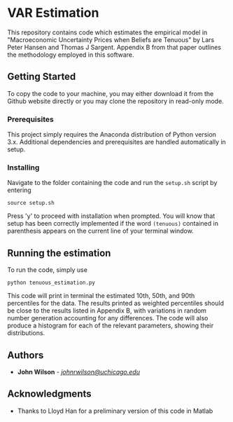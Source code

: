 # VAR Estimation

This repository contains code which estimates the empirical model in "Macroeconomic Uncertainty Prices when Beliefs are Tenuous" by Lars Peter Hansen and Thomas J Sargent. Appendix B from that paper outlines the methodology employed in this software.

## Getting Started

To copy the code to your machine, you may either download it from the Github website directly or you may clone the repository in read-only mode.

### Prerequisites

This project simply requires the Anaconda distribution of Python version 3.x. Additional dependencies and prerequisites are handled automatically in setup.

### Installing

Navigate to the folder containing the code and run the `setup.sh` script by entering

```
source setup.sh
```

Press 'y' to proceed with installation when prompted. You will know that setup has been correctly implemented if the word `(tenuous)` contained in parenthesis appears on the current line of your terminal window.

## Running the estimation

To run the code, simply use

```
python tenuous_estimation.py
```

This code will print in terminal the estimated 10th, 50th, and 90th percentiles for the data. The results printed as weighted percentiles should be close to the results listed in Appendix B, with variations in random number generation accounting for any differences. The code will also produce a histogram for each of the relevant parameters, showing their distributions.

## Authors

* **John Wilson** - *johnrwilson@uchicago.edu*

## Acknowledgments

* Thanks to Lloyd Han for a preliminary version of this code in Matlab
